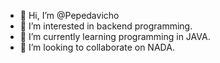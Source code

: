 - 👋 Hi, I’m @Pepedavicho
- 👀 I’m interested in  backend programming.
- 🌱 I’m currently learning programming in JAVA.
- 💞️ I’m looking to collaborate on  NADA.

<!---
Pepedavicho/Pepedavicho is a ✨ special ✨ repository because its `README.md` (this file) appears on your GitHub profile.
You can click the Preview link to take a look at your changes.
--->
